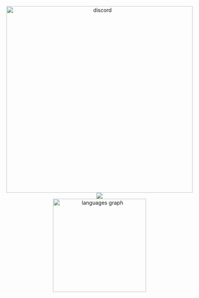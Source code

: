 <div align="center">
   <a href="https://discord.com/users/279054249919381505">
      <img align="center" src="https://lanyard.cnrad.dev/api/279054249919381505?borderRadius=5px&theme=dark&bg=00000000&hideSpotify=false&animated=true" width="500" alt="discord"/>
   </a>
   <img src="https://skillicons.dev/icons?i=linux,bash,sublime,rust,cs,c,cpp,ts,go,py" />
<div align="center">
<!--      <img src="https://github-readme-stats-git-masterorgs-github-readme-stats-team.vercel.app/api?username=tacotakedown&include_orgs=true&show_icons=true&hide_border=true&theme=transparent&locale=en&card_width=300" height="250" alt="stats"/> -->
  <img src="https://github-readme-stats.vercel.app/api/top-langs?username=tacotakedown&locale=en&size_weight=0.9&count_weight=0.1&hide_title=false&layout=compact&langs_count=4&theme=transparent&hide_border=true&card_width=300" height="250" alt="languages graph"  />
</div>

</div>
